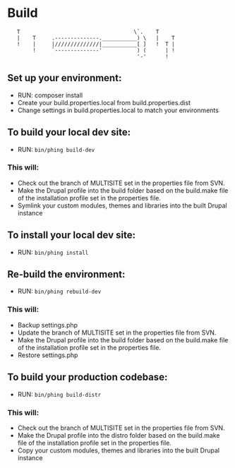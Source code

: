 # Build

       T                                    \`.    T
       |    T     .--------------.___________) \   |    T
       !    |     |//////////////|___________[ ]   !  T |
            !     `--------------'           ) (      | !
                                             '-'      !

## Set up your environment:

*   RUN: composer install
*   Create your build.properties.local from build.properties.dist
*   Change settings in build.properties.local to match your environments

## To build your local dev site:

*   RUN: <code>bin/phing build-dev</code>

### This will:

*   Check out the branch of MULTISITE set in the properties file from SVN.
*   Make the Drupal profile into the build folder based on the build.make file of the installation profile set in the properties file.
*   Symlink your custom modules, themes and libraries into the built Drupal instance

## To install your local dev site:

*   RUN: <code>bin/phing install</code>

## Re-build the environment:

*   RUN: <code>bin/phing rebuild-dev</code>

### This will:

*   Backup settings.php
*   Update the branch of MULTISITE set in the properties file from SVN.
*   Make the Drupal profile into the build folder based on the build.make file of the installation profile set in the properties file.
*   Restore settings.php

## To build your production codebase:
*   RUN: <code>bin/phing build-distr</code>

### This will:

*   Check out the branch of MULTISITE set in the properties file from SVN.
*   Make the Drupal profile into the distro folder based on the build.make file of the installation profile set in the properties file.
*   Copy your custom modules, themes and libraries into the built Drupal instance

